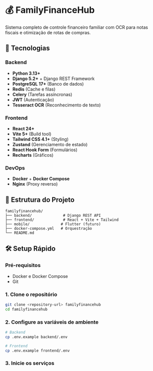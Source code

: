 # 💰 FamilyFinanceHub

Sistema completo de controle financeiro familiar com OCR para notas fiscais e otimização de rotas de compras.

## 🚀 Tecnologias

### Backend
- **Python 3.13+**
- **Django 5.2+** + Django REST Framework
- **PostgreSQL 17+** (Banco de dados)
- **Redis** (Cache e filas)
- **Celery** (Tarefas assíncronas)
- **JWT** (Autenticação)
- **Tesseract OCR** (Reconhecimento de texto)

### Frontend
- **React 24+**
- **Vite 5+** (Build tool)
- **Tailwind CSS 4.1+** (Styling)
- **Zustand** (Gerenciamento de estado)
- **React Hook Form** (Formulários)
- **Recharts** (Gráficos)

### DevOps
- **Docker** + **Docker Compose**
- **Nginx** (Proxy reverso)

## 📁 Estrutura do Projeto

```
familyfinancehub/
├── backend/              # Django REST API
├── frontend/             # React + Vite + Tailwind
├── mobile/              # Flutter (futuro)
├── docker-compose.yml   # Orquestração
└── README.md
```

## 🛠️ Setup Rápido

### Pré-requisitos
- Docker e Docker Compose
- Git

### 1. Clone o repositório
```bash
git clone <repository-url> familyfinancehub
cd familyfinancehub
```

### 2. Configure as variáveis de ambiente
```bash
# Backend
cp .env.example backend/.env

# Frontend
cp .env.example frontend/.env
```

### 3. Inicie os serviços
```bash